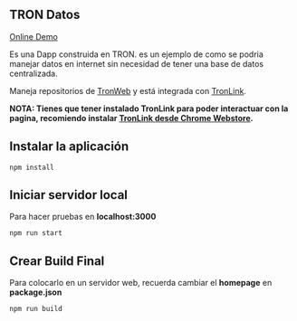 ## TRON Datos

[Online Demo](https://stevenstc.github.io/TRON-Datos/)

Es una Dapp construida en TRON. es un ejemplo de como se podria manejar datos en internet sin necesidad de tener una base de datos centralizada.

Maneja repositorios de [TronWeb](https://github.com/tronprotocol/tron-web)
y está integrada con [TronLink](https://github.com/TronWatch/TronLink).

**NOTA: Tienes que tener instalado TronLink para poder interactuar con la pagina, recomiendo instalar  [TronLink desde Chrome Webstore](https://chrome.google.com/webstore/detail/ibnejdfjmmkpcnlpebklmnkoeoihofec/).**



## Instalar la aplicación

`npm install`

## Iniciar servidor local

Para hacer pruebas en **localhost:3000**

`npm run start`

## Crear Build Final

Para colocarlo en un servidor web, recuerda cambiar el **homepage** en **package.json** 

`npm run build`

